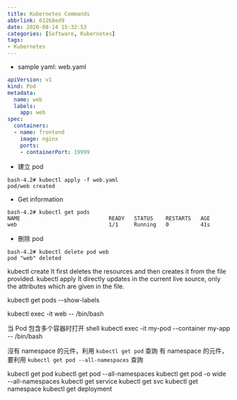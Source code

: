 ```yaml
---
title: Kubernetes Commands
abbrlink: 61268ed9
date: 2020-08-14 15:32:53
categories: [Software, Kubernetes]
tags:
- Kubernetes
---
```

* sample yaml: web.yaml
```yaml
apiVersion: v1
kind: Pod
metadata:
  name: web
  labels:
    app: web
spec:
  containers:
  - name: frontend
    image: nginx
    ports:
    - containerPort: 19999
```
* 建立 pod
```
bash-4.2# kubectl apply -f web.yaml 
pod/web created
```
* Get information
```
bash-4.2# kubectl get pods
NAME                            READY   STATUS    RESTARTS   AGE
web                             1/1     Running   0          41s
```
* 刪除 pod
```
bash-4.2# kubectl delete pod web
pod "web" deleted
```

kubectl create
It first deletes the resources and then creates it from the file provided.
kubectl apply
It directly updates in the current live source, only the attributes which are given in the file.


kubectl get pods --show-labels

kubectl exec -it web -- /bin/bash

当 Pod 包含多个容器时打开 shell 
kubectl exec -it my-pod --container my-app -- /bin/bash



沒有 namespace 的元件，利用 `kubectl get pod` 查詢
有 namespace 的元件，要利用 `kubectl get pod --all-namespaces` 查詢

kubectl get pod
kubectl get pod --all-namespaces
kubectl get pod -o wide --all-namespaces
kubectl get service
kubectl get svc
kubectl get namespace
kubectl get deployment